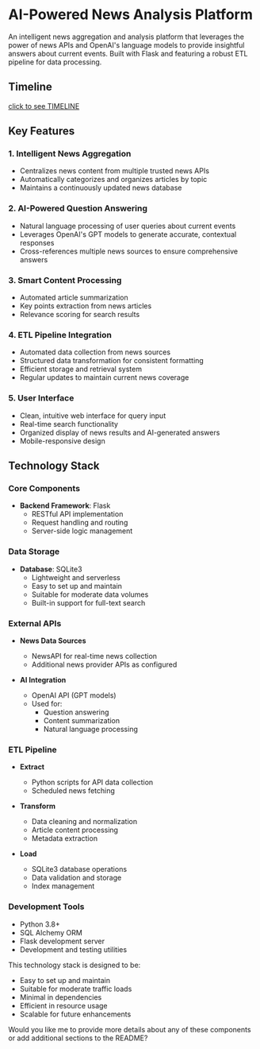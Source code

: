 # AI-Powered News Analysis Platform

An intelligent news aggregation and analysis platform that leverages the power of news APIs and OpenAI's language models to provide insightful answers about current events. Built with Flask and featuring a robust ETL pipeline for data processing.

## Timeline
[click to see TIMELINE](TIMELINE.md)

## Key Features

### 1. Intelligent News Aggregation
- Centralizes news content from multiple trusted news APIs
- Automatically categorizes and organizes articles by topic
- Maintains a continuously updated news database

### 2. AI-Powered Question Answering
- Natural language processing of user queries about current events
- Leverages OpenAI's GPT models to generate accurate, contextual responses
- Cross-references multiple news sources to ensure comprehensive answers

### 3. Smart Content Processing
- Automated article summarization
- Key points extraction from news articles
- Relevance scoring for search results

### 4. ETL Pipeline Integration
- Automated data collection from news sources
- Structured data transformation for consistent formatting
- Efficient storage and retrieval system
- Regular updates to maintain current news coverage

### 5. User Interface
- Clean, intuitive web interface for query input
- Real-time search functionality
- Organized display of news results and AI-generated answers
- Mobile-responsive design

## Technology Stack

### Core Components
- **Backend Framework**: Flask
  - RESTful API implementation
  - Request handling and routing
  - Server-side logic management

### Data Storage
- **Database**: SQLite3
  - Lightweight and serverless
  - Easy to set up and maintain
  - Suitable for moderate data volumes
  - Built-in support for full-text search

### External APIs
- **News Data Sources**
  - NewsAPI for real-time news collection
  - Additional news provider APIs as configured
  
- **AI Integration**
  - OpenAI API (GPT models)
  - Used for:
    - Question answering
    - Content summarization
    - Natural language processing

### ETL Pipeline
- **Extract**
  - Python scripts for API data collection
  - Scheduled news fetching
  
- **Transform**
  - Data cleaning and normalization
  - Article content processing
  - Metadata extraction
  
- **Load**
  - SQLite3 database operations
  - Data validation and storage
  - Index management

### Development Tools
- Python 3.8+
- SQL Alchemy ORM
- Flask development server
- Development and testing utilities

This technology stack is designed to be:
- Easy to set up and maintain
- Suitable for moderate traffic loads
- Minimal in dependencies
- Efficient in resource usage
- Scalable for future enhancements

Would you like me to provide more details about any of these components or add additional sections to the README?
